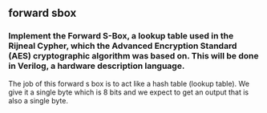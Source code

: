 ## forward sbox
### Implement the Forward S-Box, a lookup table used in the Rijneal Cypher, which the Advanced Encryption Standard (AES) cryptographic algorithm was based on. This will be done in Verilog, a hardware description language.

The job of this forward s box is to act like a hash table (lookup table). We give it a single byte which is 8 bits and we expect to get an output that is also a single byte. 